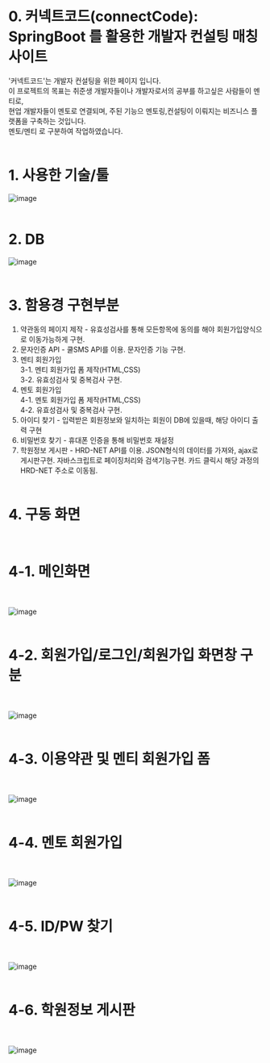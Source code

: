 # 0. 커넥트코드(connectCode):<br> SpringBoot 를 활용한 개발자 컨설팅 매칭 사이트
'커넥트코드'는 개발자 컨설팅을 위한 페이지 입니다.<br>
이 프로젝트의 목표는 취준생 개발자들이나 개발자로서의 공부를 하고싶은 사람들이 멘티로,<br>
현업 개발자들이 멘토로 연결되며, 주된 기능으 멘토링,컨설팅이 이뤄지는 비즈니스 플랫폼을 구축하는 것입니다.<br>
멘토/멘티 로 구분하여 작업하였습니다.
<br><br>

# 1. 사용한 기술/툴
![image](https://github.com/dydruddl/Codename404/assets/132230909/7d551a3b-c5b5-4a03-834a-4f647b325956)
<br><br>

# 2. DB
![image](https://github.com/dydruddl/Codename404/assets/132230909/6e812b3e-4b66-4708-a2cd-5b5a9252f5fc)
<br><br>

# 3. 함용경 구현부분
1. 약관동의 페이지 제작 - 유효성검사를 통해 모든항목에 동의를 해야 회원가입양식으로 이동가능하게 구현.
2. 문자인증 API - 쿨SMS API를 이용. 문자인증 기능 구현.
3. 멘티 회원가입<br>
   3-1. 멘티 회원가입 폼 제작(HTML,CSS)<br>
   3-2. 유효성검사 및 중복검사 구현.<br>
4. 멘토 회원가입<br>
   4-1. 멘토 회원가입 폼 제작(HTML,CSS)<br>
   4-2. 유효성검사 및 중복검사 구현.<br>
5. 아이디 찾기 - 입력받은 회원정보와 일치하는 회원이 DB에 있을때, 해당 아이디 출력 구현 
6. 비밀번호 찾기 - 휴대폰 인증을 통해 비밀번호 재설정
7. 학원정보 게시판 - HRD-NET API를 이용.
   JSON형식의 데이터를 가져와, ajax로 게시판구현.
   자바스크립트로 페이징처리와 검색기능구현.
   카드 클릭시 해당 과정의 HRD-NET 주소로 이동됨.
<br><br>

# 4. 구동 화면<br><br>

# 4-1. 메인화면<br><br>
![image](https://github.com/dydruddl/Codename404/assets/132230909/086443ca-209c-465b-846b-554871a0a66f)
<br><br>

# 4-2. 회원가입/로그인/회원가입 화면창 구분<br><br>
![image](https://github.com/dydruddl/Codename404/assets/132230909/0699a71e-8538-427e-afa3-09b969461afb)
<br><br>

# 4-3. 이용약관 및 멘티 회원가입 폼<br><br>
![image](https://github.com/dydruddl/Codename404/assets/132230909/e7343856-0bf7-4133-bf73-ddf61495d68c)
<br><br>

# 4-4. 멘토 회원가입<br><br>
![image](https://github.com/dydruddl/Codename404/assets/132230909/00add532-2266-46c2-9c79-7ee023d19566)
<br><br>

# 4-5. ID/PW 찾기<br><br>
![image](https://github.com/dydruddl/Codename404/assets/132230909/055343e6-316b-420f-bdf3-fb0f974e6c75)
<br><br>

# 4-6. 학원정보 게시판<br><br>
![image](https://github.com/dydruddl/Codename404/assets/132230909/96fb28c4-14ef-481f-935d-6091cc6f5f2b)
<br><br>
